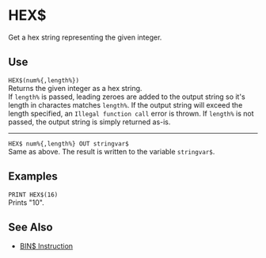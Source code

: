 # HEX$ #
Get a hex string representing the given integer.

## Use ##
`HEX$(num%{,length%})`  
Returns the given integer as a hex string.  
If `length%` is passed, leading zeroes are added to
the output string so it's length in charactes matches
`length%`. If the output string will exceed the length
specified, an `Illegal function call` error is thrown.
If `length%` is not passed, the output string is simply
returned as-is.
- - -
`HEX$ num%{,length%} OUT stringvar$`  
Same as above. The result is written to the variable `stringvar$`.

## Examples ##
`PRINT HEX$(16)`  
Prints "10".

## See Also ##
- [BIN$ Instruction](/instruction/bin.md)
